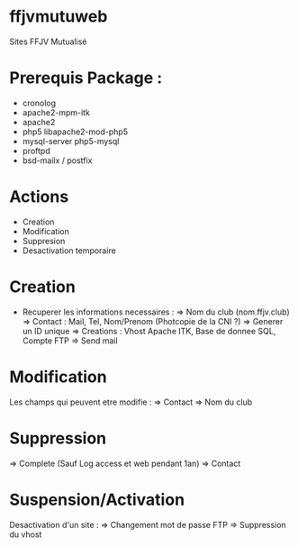 # ffjvmutuweb
Sites FFJV Mutualisé

# Prerequis Package : 
* cronolog
* apache2-mpm-itk
* apache2 
* php5 libapache2-mod-php5
* mysql-server php5-mysql
* proftpd
* bsd-mailx / postfix

# Actions

* Creation
* Modification
* Suppresion
* Desactivation temporaire

# Creation

* Recuperer les informations necessaires : 
=> Nom du club (nom.ffjv.club)
=> Contact : Mail, Tel, Nom/Prenom (Photcopie de la CNI ?)
=> Generer un ID unique
=> Creations : Vhost Apache ITK, Base de donnee SQL, Compte FTP
=> Send mail

# Modification

Les champs qui peuvent etre modifie :
=> Contact
=> Nom du club

# Suppression 

=> Complete (Sauf Log access et web pendant 1an)
=> Contact

# Suspension/Activation

Desactivation d'un site :
=> Changement mot de passe FTP
=> Suppression du vhost
